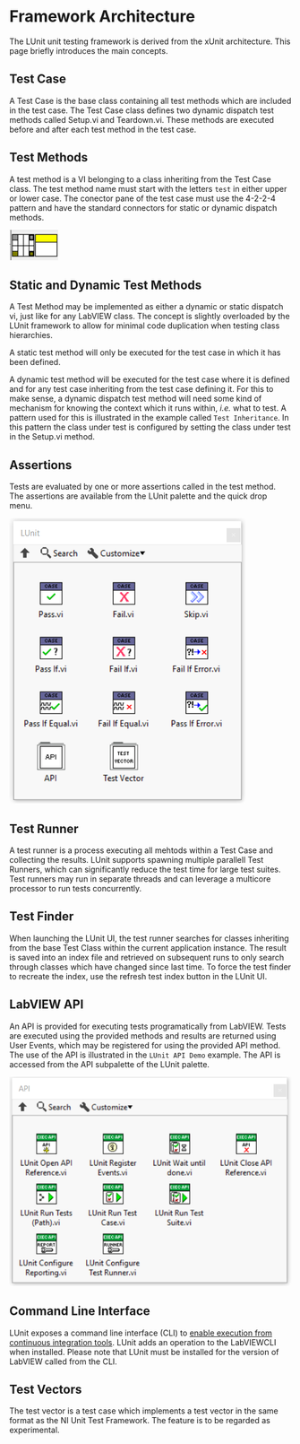 # Framework Architecture

The LUnit unit testing framework is derived from the xUnit architecture.
This page briefly introduces the main concepts.

## Test Case

A Test Case is the base class containing all test methods which are included in the test case.
The Test Case class defines two dynamic dispatch test methods called Setup.vi and Teardown.vi.
These methods are executed before and after each test method in the test case.

## Test Methods

A test method is a VI belonging to a class inheriting from the Test Case class.
The test method name must start with the letters `test` in either upper or lower case.
The conector pane of the test case must use the 4-2-2-4 pattern and have the standard connectors for static or dynamic dispatch methods.

![Test method connector pane](img/test_method_connector_pane.png)

## Static and Dynamic Test Methods

A Test Method may be implemented as either a dynamic or static dispatch vi, just like for any LabVIEW class.
The concept is slightly overloaded by the LUnit framework to allow for minimal code duplication when testing class hierarchies.

A static test method will only be executed for the test case in which it has been defined.

A dynamic test method will be executed for the test case where it is defined and for any test case inheriting from the test case defining it.
For this to make sense, a dynamic dispatch test method will need some kind of mechanism for knowing the context which it runs within, *i.e.* what to test.
A pattern used for this is illustrated in the example called `Test Inheritance`.
In this pattern the class under test is configured by setting the class under test in the Setup.vi method.

## Assertions

Tests are evaluated by one or more assertions called in the test method.
The assertions are available from the LUnit palette and the quick drop menu.

![LUnit Palette](img/LUnit_palette.PNG)

## Test Runner

A test runner is a process executing all mehtods within a Test Case and collecting the results.
LUnit supports spawning multiple parallell Test Runners, which can significantly reduce the test time for large test suites.
Test runners may run in separate threads and can leverage a multicore processor to run tests concurrently.

## Test Finder

When launching the LUnit UI, the test runner searches for classes inheriting from the base Test Class within the current application instance.
The result is saved into an index file and retrieved on subsequent runs to only search through classes which have changed since last time.
To force the test finder to recreate the index, use the refresh test index button in the LUnit UI.

## LabVIEW API

An API is provided for executing tests programatically from LabVIEW.
Tests are executed using the provided methods and results are returned using User Events, which may be registered for using the provided API method.
The use of the API is illustrated in the `LUnit API Demo` example.
The API is accessed from the API subpalette of the LUnit palette.

![LUnit API Palette](img/LUnit_api_palette.PNG)

## Command Line Interface

LUnit exposes a command line interface (CLI) to [enable execution from continuous integration tools](../30_CI%20Integration/CI%20Integration.md).
LUnit adds an operation to the LabVIEWCLI when installed.
Please note that LUnit must be installed for the version of LabVIEW called from the CLI.

## Test Vectors

The test vector is a test case which implements a test vector in the same format as the NI Unit Test Framework.
The feature is to be regarded as experimental.
